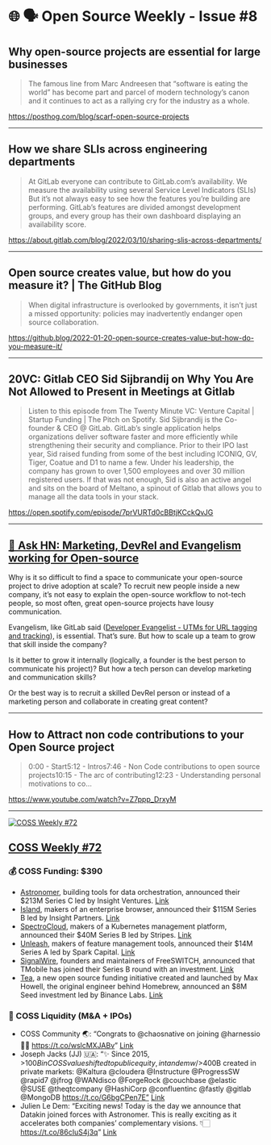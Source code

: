 # 🌐 🗣️ Open Source Weekly - Issue #8

## Why open-source projects are essential for large businesses

> The famous line from Marc Andreesen that “software is eating the world” has become part and parcel of modern technology’s canon and it continues to act as a rallying cry for the industry as a whole.

https://posthog.com/blog/scarf-open-source-projects

---

## How we share SLIs across engineering departments

> At GitLab everyone can contribute to GitLab.com’s availability. We measure the availability using several Service Level Indicators (SLIs) But it’s not always easy to see how the features you’re building are performing. GitLab’s features are divided amongst development groups, and every group has their own dashboard displaying an availability score.

https://about.gitlab.com/blog/2022/03/10/sharing-slis-across-departments/

---

## Open source creates value, but how do you measure it? | The GitHub Blog

> When digital infrastructure is overlooked by governments, it isn’t just a missed opportunity: policies may inadvertently endanger open source collaboration.

https://github.blog/2022-01-20-open-source-creates-value-but-how-do-you-measure-it/

---

## 20VC: Gitlab CEO Sid Sijbrandij on Why You Are Not Allowed to Present in Meetings at Gitlab

> Listen to this episode from The Twenty Minute VC: Venture Capital | Startup Funding | The Pitch on Spotify. Sid Sijbrandij is the Co-founder & CEO @ GitLab. GitLab’s single application helps organizations deliver software faster and more efficiently while strengthening their security and compliance. Prior to their IPO last year, Sid raised funding from some of the best including ICONIQ, GV, Tiger, Coatue and D1 to name a few. Under his leadership, the company has grown to over 1,500 employees and over 30 million registered users. If that was not enough, Sid is also an active angel and sits on the board of Meltano, a spinout of Gitlab that allows you to manage all the data tools in your stack.

https://open.spotify.com/episode/7prVURTd0cBBtjKCckQvJG

---

## [💬 Ask HN: Marketing, DevRel and Evangelism working for Open-source](https://news.ycombinator.com/item?id=30101292)

Why is it so difficult to find a space to communicate your open-source project to drive adoption at scale? To recruit new people inside a new company, it’s not easy to explain the open-source workflow to not-tech people, so most often, great open-source projects have lousy communication.

Evangelism, like GitLab said ([Developer Evangelist - UTMs for URL tagging and tracking](https://about.gitlab.com/handbook/marketing/community-relations/developer-evangelism/)), is essential. That’s sure. But how to scale up a team to grow that skill inside the company?

Is it better to grow it internally (logically, a founder is the best person to communicate his project)? But how a tech person can develop marketing and communication skills?

Or the best way is to recruit a skilled DevRel person or instead of a marketing person and collaborate in creating great content?

---

## How to Attract non code contributions to your Open Source project

> 0:00 - Start5:12 - Intros7:46 - Non Code contributions to open source projects10:15 - The arc of contributing12:23 - Understanding personal motivations to co…

https://www.youtube.com/watch?v=Z7ppp_DrxyM

---

[![COSS Weekly #72](https://s3.amazonaws.com/revue/items/images/014/990/210/mail/acnp778zmx0eg5c8al0w.png?1648675150)](https://www.coss.community/cossc/coss-weekly-72-4bf9)

## [COSS Weekly #72](https://www.coss.community/cossc/coss-weekly-72-4bf9)

### 💰 COSS Funding: $390

- [Astronomer](https://www.astronomer.io/), building tools for data orchestration, announced their $213M Series C led by Insight Ventures. [Link](https://techcrunch.com/2022/03/23/astronomer-ready-for-its-next-mission-after-datakin-acquisition-213m-series-c/)
- [Island](https://www.island.io/), makers of an enterprise browser, announced their $115M Series B led by Insight Partners. [Link](https://www.businesswire.com/news/home/20220323005242/en/Island-Raises-115-Million-in-Series-B-Funding-to-Enable-Massive-Innovation-on-Enterprise-Browser)
- [SpectroCloud](https://www.spectrocloud.com/), makers of a Kubernetes management platform, announced their $40M Series B led by Stripes. [Link](https://www.spectrocloud.com/news/spectro-cloud-closes-40m-series-b-round/)
- [Unleash](https://www.getunleash.io/), makers of feature management tools, announced their $14M Series A led by Spark Capital. [Link](https://www.getunleash.io/blog/unleash-raises-a-14m-series-a-to-make-feature-management-available-open-source)
- [SignalWire](https://signalwire.com/), founders and maintainers of FreeSWITCH, announced that TMobile has joined their Series B round with an investment. [Link](https://signalwire.com/blogs/press/signalwire-receives-new-investment-from-t-mobile-ventures)
- [Tea](https://tea.xyz/), a new open source funding initiative created and launched by Max Howell, the original engineer behind Homebrew, announced an $8M Seed investment led by Binance Labs. [Link](https://www.binance.com/en/blog/ecosystem/binance-labs-leads-%248-million-seed-funding-round-for-tea-421499824684903608)

### 💸 COSS Liquidity (M&A + IPOs)

- COSS Community 🌏: “Congrats to @chaosnative on joining @harnessio 👏🏼 <https://t.co/wslcMXJABv>” [Link](https://twitter.com/COSS_Community/status/1506280969308938251)
- Joseph Jacks (JJ) 🇺🇦: “✨ Since 2015, >$100B in COSS value shifted to public equity, in tandem w/ >$400B created in private markets: @Kaltura @cloudera @Instructure @ProgressSW @rapid7 @jfrog @WANdisco @ForgeRock @couchbase @elastic @SUSE @theqtcompany @HashiCorp @confluentinc @fastly @gitlab @MongoDB https://t.co/G6bgCPen7E” [Link](https://twitter.com/COSS_Community/status/1507132239091363840)
- Julien Le Dem: “Exciting news! Today is the day we announce that Datakin joined forces with Astronomer. This is really exciting as it accelerates both companies’ complementary visions. 👇🏻 <https://t.co/86cIuS4j3q>” [Link](https://twitter.com/COSS_Community/status/1506668573334261760)
